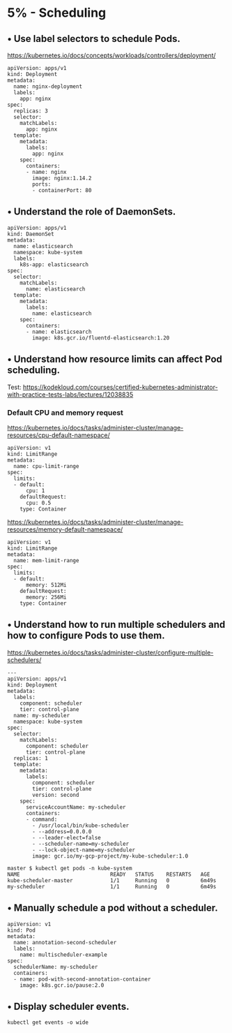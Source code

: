 # 5% - Scheduling

## • Use label selectors to schedule Pods.
https://kubernetes.io/docs/concepts/workloads/controllers/deployment/
```
apiVersion: apps/v1
kind: Deployment
metadata:
  name: nginx-deployment
  labels:
    app: nginx
spec:
  replicas: 3
  selector:
    matchLabels:
      app: nginx
  template:
    metadata:
      labels:
        app: nginx
    spec:
      containers:
      - name: nginx
        image: nginx:1.14.2
        ports:
        - containerPort: 80
```
## • Understand the role of DaemonSets.
```
apiVersion: apps/v1
kind: DaemonSet
metadata:
  name: elasticsearch
  namespace: kube-system
  labels:
    k8s-app: elasticsearch
spec:
  selector:
    matchLabels:
      name: elasticsearch
  template:
    metadata:
      labels:
        name: elasticsearch
    spec:
      containers:
      - name: elasticsearch
        image: k8s.gcr.io/fluentd-elasticsearch:1.20
```
## • Understand how resource limits can affect Pod scheduling.
Test: https://kodekloud.com/courses/certified-kubernetes-administrator-with-practice-tests-labs/lectures/12038835
### Default CPU and memory request 
https://kubernetes.io/docs/tasks/administer-cluster/manage-resources/cpu-default-namespace/
```
apiVersion: v1
kind: LimitRange
metadata:
  name: cpu-limit-range
spec:
  limits:
  - default:
      cpu: 1
    defaultRequest:
      cpu: 0.5
    type: Container
```

https://kubernetes.io/docs/tasks/administer-cluster/manage-resources/memory-default-namespace/
```
apiVersion: v1
kind: LimitRange
metadata:
  name: mem-limit-range
spec:
  limits:
  - default:
      memory: 512Mi
    defaultRequest:
      memory: 256Mi
    type: Container
```


## • Understand how to run multiple schedulers and how to configure Pods to use them.
https://kubernetes.io/docs/tasks/administer-cluster/configure-multiple-schedulers/
```
---
apiVersion: apps/v1
kind: Deployment
metadata:
  labels:
    component: scheduler
    tier: control-plane
  name: my-scheduler
  namespace: kube-system
spec:
  selector:
    matchLabels:
      component: scheduler
      tier: control-plane
  replicas: 1
  template:
    metadata:
      labels:
        component: scheduler
        tier: control-plane
        version: second
    spec:
      serviceAccountName: my-scheduler
      containers:
      - command:
        - /usr/local/bin/kube-scheduler
        - --address=0.0.0.0
        - --leader-elect=false
        - --scheduler-name=my-scheduler
        - --lock-object-name=my-scheduler
        image: gcr.io/my-gcp-project/my-kube-scheduler:1.0
```
```
master $ kubectl get pods -n kube-system
NAME                             READY   STATUS    RESTARTS   AGE
kube-scheduler-master            1/1     Running   0          6m49s
my-scheduler                     1/1     Running   0          6m49s
```
## • Manually schedule a pod without a scheduler.
```
apiVersion: v1
kind: Pod
metadata:
  name: annotation-second-scheduler
  labels:
    name: multischeduler-example
spec:
  schedulerName: my-scheduler
  containers:
  - name: pod-with-second-annotation-container
    image: k8s.gcr.io/pause:2.0
```
## • Display scheduler events.
```
kubectl get events -o wide
```
